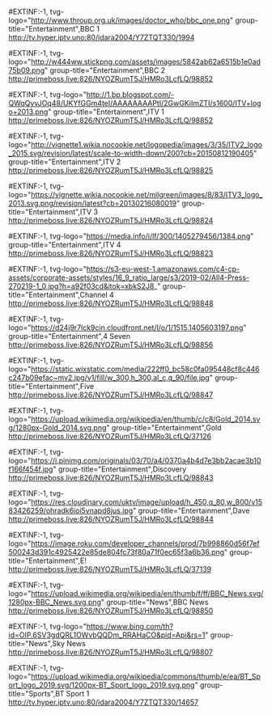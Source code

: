 #EXTINF:-1, tvg-logo="http://www.throup.org.uk/images/doctor_who/bbc_one.png" group-title="Entertainment",BBC 1
http://tv.hyper.iptv.uno:80/idara2004/Y7ZTQT330/1994

#EXTINF:-1, tvg-logo="http://w444ww.stickpng.com/assets/images/5842ab62a6515b1e0ad75b09.png" group-title="Entertainment",BBC 2
http://primeboss.live:826/NYOZRumT5J/HMRo3LcfLQ/98852

#EXTINF:-1, tvg-logo="http://1.bp.blogspot.com/-QWqQyvJOq48/UKYfGGm4teI/AAAAAAAAPtI/2GwGKiImZTI/s1600/ITV+logo+2013.png" group-title="Entertainment",ITV 1
http://primeboss.live:826/NYOZRumT5J/HMRo3LcfLQ/98852

#EXTINF:-1, tvg-logo="http://vignette1.wikia.nocookie.net/logopedia/images/3/35/ITV2_logo_2015.svg/revision/latest/scale-to-width-down/200?cb=20150812190405" group-title="Entertainment",ITV 2
http://primeboss.live:826/NYOZRumT5J/HMRo3LcfLQ/98825

#EXTINF:-1, tvg-logo="https://vignette.wikia.nocookie.net/milgreen/images/8/83/ITV3_logo_2013.svg.png/revision/latest?cb=20130216080019" group-title="Entertainment",ITV 3
http://primeboss.live:826/NYOZRumT5J/HMRo3LcfLQ/98824

#EXTINF:-1, tvg-logo="https://media.info/i/lf/300/1405279456/1384.png" group-title="Entertainment",ITV 4
http://primeboss.live:826/NYOZRumT5J/HMRo3LcfLQ/98823

#EXTINF:-1, tvg-logo="https://s3-eu-west-1.amazonaws.com/c4-cp-assets/corporate-assets/styles/16_9_ratio_large/s3/2019-02/All4-Press-270219-1_0.jpg?h=a92f03cd&itok=xbkS2J8_" group-title="Entertainment",Channel 4
http://primeboss.live:826/NYOZRumT5J/HMRo3LcfLQ/98848

#EXTINF:-1, tvg-logo="https://d24j9r7lck9cin.cloudfront.net/l/o/1/1515.1405603197.png" group-title="Entertainment",4 Seven
http://primeboss.live:826/NYOZRumT5J/HMRo3LcfLQ/98856

#EXTINF:-1, tvg-logo="https://static.wixstatic.com/media/222ff0_bc58c0fa095448cf8c446c247b09efac~mv2.jpg/v1/fill/w_300,h_300,al_c,q_90/file.jpg" group-title="Entertainment",Five
http://primeboss.live:826/NYOZRumT5J/HMRo3LcfLQ/98847

#EXTINF:-1, tvg-logo="https://upload.wikimedia.org/wikipedia/en/thumb/c/c8/Gold_2014.svg/1280px-Gold_2014.svg.png" group-title="Entertainment",Gold
http://primeboss.live:826/NYOZRumT5J/HMRo3LcfLQ/37126

#EXTINF:-1, tvg-logo="https://i.pinimg.com/originals/03/70/a4/0370a4b4d7e3bb2acae3b10f166f454f.jpg" group-title="Entertainment",Discovery 
http://primeboss.live:826/NYOZRumT5J/HMRo3LcfLQ/98843

#EXTINF:-1, tvg-logo="https://res.cloudinary.com/uktv/image/upload/h_450,q_80,w_800/v1583426259/ohradk6ioi5vnapd8jus.jpg" group-title="Entertainment",Dave
http://primeboss.live:826/NYOZRumT5J/HMRo3LcfLQ/98844

#EXTINF:-1, tvg-logo="https://image.roku.com/developer_channels/prod/7b998860d56f7ef500243d391c4925422e85de804fc73f80a71f0ec65f3a6b36.png" group-title="Entertainment",E!
http://primeboss.live:826/NYOZRumT5J/HMRo3LcfLQ/37139

#EXTINF:-1, tvg-logo="https://upload.wikimedia.org/wikipedia/en/thumb/f/ff/BBC_News.svg/1280px-BBC_News.svg.png" group-title="News",BBC News
http://primeboss.live:826/NYOZRumT5J/HMRo3LcfLQ/98850

#EXTINF:-1, tvg-logo="https://www.bing.com/th?id=OIP.6SV3gdQRL1OWvbQQDm_RRAHaCO&pid=Api&rs=1" group-title="News",Sky News
http://primeboss.live:826/NYOZRumT5J/HMRo3LcfLQ/98807

#EXTINF:-1, tvg-logo="https://upload.wikimedia.org/wikipedia/commons/thumb/e/ea/BT_Sport_logo_2019.svg/1200px-BT_Sport_logo_2019.svg.png" group-title="Sports",BT Sport 1
http://tv.hyper.iptv.uno:80/idara2004/Y7ZTQT330/14657


